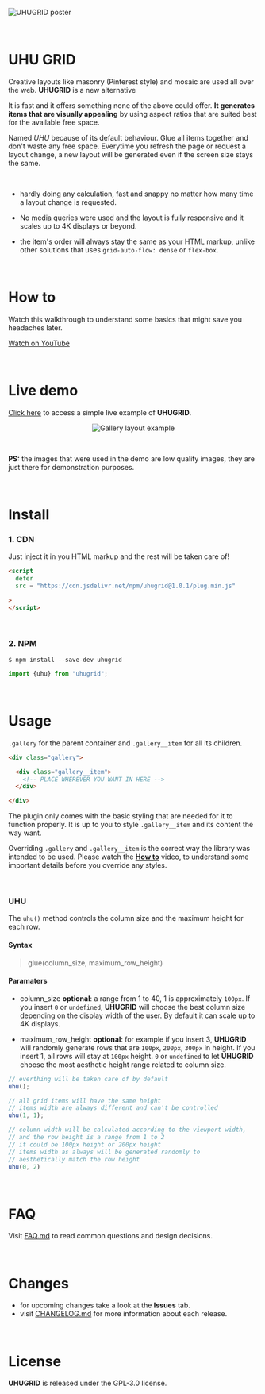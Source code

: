 ![UHUGRID poster](./imgs/uhu.png)

<br>


# UHU GRID
Creative layouts like masonry (Pinterest style) and mosaic are used all over the web.
**UHUGRID** is a new alternative

It is fast and it offers something none of the above could offer.
**It generates items that are visually appealing**
by using aspect ratios that are suited best for the available free space.

Named *UHU* because of its default behaviour. Glue all items together
and don't waste any free space.
Everytime you refresh the page or request a layout change,
a new layout will be generated even if the screen size stays the same.

<br>

+ hardly doing any calculation, fast and snappy 
  no matter how many time a layout change is requested.

+ No media queries were used and the layout is fully responsive
  and it scales up to 4K displays or beyond.

+ the item's order will always stay the same as your
  HTML markup, unlike other solutions that uses
  `grid-auto-flow: dense` or `flex-box`.

<br>

# How to
Watch this walkthrough to understand some basics that might save you headaches later.

[Watch on YouTube](https://youtu.be/PT3ZhB4-Y40)

<br>

# Live demo
[Click here](https://cipherlogs.github.io/uhugrid/demo/)
to access a simple live example of **UHUGRID**.

<p align="center">
  <img src="./imgs/1.jpg" alt="Gallery layout example">
</p>

<br>

**PS:** the images that were used in the demo are low quality
images, they are just there for demonstration purposes.

<br>

# Install

### 1. CDN
Just inject it in you HTML markup and the rest will be taken care of!

```HTML
<script
  defer
  src = "https://cdn.jsdelivr.net/npm/uhugrid@1.0.1/plug.min.js"

>
</script>
```

<br>

### 2. NPM

```
$ npm install --save-dev uhugrid
```

```JavaScript
import {uhu} from "uhugrid";
```


<br>

# Usage
`.gallery` for the parent container
and `.gallery__item` for all its children.


```HTML
<div class="gallery">

  <div class="gallery__item">
    <!-- PLACE WHEREVER YOU WANT IN HERE -->
  </div>

</div>
```

The plugin only comes with the basic styling that are needed for
it to function properly. It is up to you to style `.gallery__item`
and its content the way want.

Overriding `.gallery` and `.gallery__item` is the correct way
the library was intended to be used.
Please watch the [**How to**](#how-to) video, to understand
some important details before you override any styles.


<br>

### UHU

The `uhu()` method controls the column size and the maximum height
for each row.

#### Syntax

> glue(column_size, maximum_row_height)


#### Paramaters

+ column_size **optional**: a range from 1 to 40,
  1 is approximately `100px`. If you insert `0` or `undefined`,
  **UHUGRID** will choose the best column size depending on
  the display width of the user.
  By default it can scale up to 4K displays.

+ maximum_row_height **optional**: for example if you insert 3,
  **UHUGRID** will randomly generate rows that are
  `100px`, `200px`, `300px` in height.
  If you insert 1, all rows will stay at `100px` height.
  `0` or `undefined` to let **UHUGRID** choose the most
  aesthetic height range related to column size.
  


```JavaScript
// everthing will be taken care of by default
uhu();

// all grid items will have the same height
// items width are always different and can't be controlled
uhu(1, 1);

// column width will be calculated according to the viewport width,
// and the row height is a range from 1 to 2
// it could be 100px height or 200px height
// items width as always will be generated randomly to
// aesthetically match the row height
uhu(0, 2)
```


<br>

# FAQ
Visit [FAQ.md](./FAQ.md) to read common questions and design
decisions.


<br>

# Changes

+ for upcoming changes take a look at the **Issues** tab.
+ visit [CHANGELOG.md](./CHANGELOG.md) for more information about
  each release.

<br>

# License
**UHUGRID** is released under the GPL-3.0 license.


